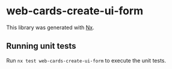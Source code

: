 # web-cards-create-ui-form

This library was generated with [Nx](https://nx.dev).

## Running unit tests

Run `nx test web-cards-create-ui-form` to execute the unit tests.
